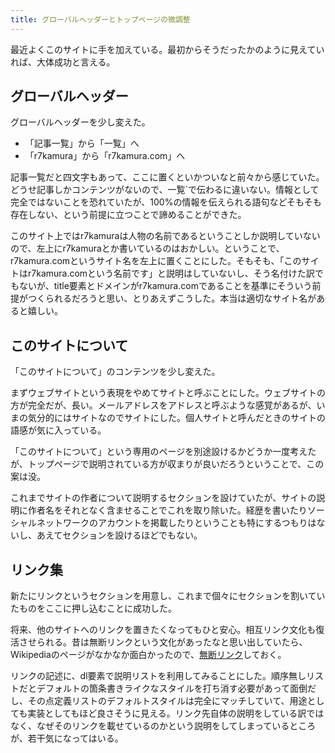 ```yaml
---
title: グローバルヘッダーとトップページの微調整
---
```


最近よくこのサイトに手を加えている。最初からそうだったかのように見えていれば、大体成功と言える。

## グローバルヘッダー

グローバルヘッダーを少し変えた。

- 「記事一覧」から「一覧」へ
- 「r7kamura」から「r7kamura.com」へ

記事一覧だと四文字もあって、ここに置くといかついなと前々から感じていた。どうせ記事しかコンテンツがないので、一覧`で伝わるに違いない。情報として完全ではないことを恐れていたが、100%の情報を伝えられる語句などそもそも存在しない、という前提に立つことで諦めることができた。

このサイト上ではr7kamuraは人物の名前であるということしか説明していないので、左上にr7kamuraとか書いているのはおかしい。ということで、r7kamura.comというサイト名を左上に置くことにした。そもそも、「このサイトはr7kamura.comという名前です」と説明はしていないし、そう名付けた訳でもないが、title要素とドメインがr7kamura.comであることを基準にそういう前提がつくられるだろうと思い、とりあえずこうした。本当は適切なサイト名があると嬉しい。

## このサイトについて

「このサイトについて」のコンテンツを少し変えた。

まずウェブサイトという表現をやめてサイトと呼ぶことにした。ウェブサイトの方が完全だが、長い。メールアドレスをアドレスと呼ぶような感覚があるが、いまの気分的にはサイトなのでサイトにした。個人サイトと呼んだときのサイトの語感が気に入っている。

「このサイトについて」という専用のページを別途設けるかどうか一度考えたが、トップページで説明されている方が収まりが良いだろうということで、この案は没。

これまでサイトの作者について説明するセクションを設けていたが、サイトの説明に作者名をそれとなく含ませることでこれを取り除いた。経歴を書いたりソーシャルネットワークのアカウントを掲載したりということも特にするつもりはないし、あえてセクションを設けるほどでもない。

## リンク集

新たにリンクというセクションを用意し、これまで個々にセクションを割いていたものをここに押し込むことに成功した。

将来、他のサイトへのリンクを置きたくなってもひと安心。相互リンク文化も復活させられる。昔は無断リンクという文化があったなと思い出していたら、Wikipediaのページがなかなか面白かったので、[無断リンク](https://ja.wikipedia.org/wiki/%E7%84%A1%E6%96%AD%E3%83%AA%E3%83%B3%E3%82%AF)しておく。

リンクの記述に、dl要素で説明リストを利用してみることにした。順序無しリストだとデフォルトの箇条書きライクなスタイルを打ち消す必要があって面倒だし、その点定義リストのデフォルトスタイルは完全にマッチしていて、用途としても実装としてもほど良さそうに見える。リンク先自体の説明をしている訳ではなく、なぜそのリンクを載せているのかという説明をしてしまっているところが、若干気になってはいる。
